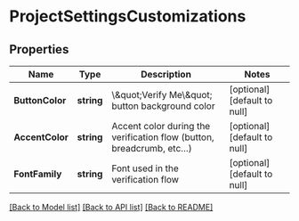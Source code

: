 # ProjectSettingsCustomizations

## Properties
Name | Type | Description | Notes
------------ | ------------- | ------------- | -------------
**ButtonColor** | **string** | \\\&quot;Verify Me\\\&quot; button background color | [optional] [default to null]
**AccentColor** | **string** | Accent color during the verification flow (button, breadcrumb, etc…) | [optional] [default to null]
**FontFamily** | **string** | Font used in the verification flow | [optional] [default to null]

[[Back to Model list]](../README.md#documentation-for-models) [[Back to API list]](../README.md#documentation-for-api-endpoints) [[Back to README]](../README.md)

